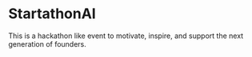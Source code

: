 # StartathonAI
This is a hackathon like event to motivate, inspire, and support the next generation of founders.
